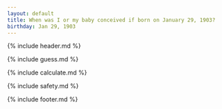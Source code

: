 ```yaml
---
layout: default
title: When was I or my baby conceived if born on January 29, 1903?
birthday: Jan 29, 1903
---
```


{% include header.md %}

{% include guess.md %}

{% include calculate.md %}

{% include safety.md %}

{% include footer.md %}



